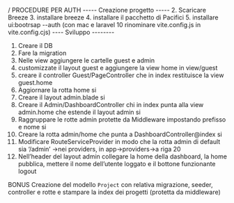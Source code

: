 / PROCEDURE PER AUTH
----- Creazione progetto  -----
2. Scaricare Breeze
3. installare breeze
4. installare il pacchetto di Pacifici
5. installare ui:bootrsap --auth
(con mac e laravel 10 rinominare vite.config.js in vite.config.cjs)
---- Sviluppo --------
1. Creare il DB
2. Fare la migration
3. Nelle view aggiungere le cartelle guest e admin
4. customizzate  il layout guest e aggiungere la view home in view/guest
5. creare il controller Guest/PageController che in index restituisce la view guest.home
6. Aggiornare la rotta home si
7. Creare il layout admin.blade  si
8. Creare il Admin/DashboardController chi in index punta alla view admin.home che estende il layout admin si
9. Raggruppare le rotte admin protette da Middleware impostando prefisso e nome si
10. Creare la rotta admin/home che punta a DashboardController@index si
11. Modificare RouteServiceProvider in modo che la rotta admin di default sia ‘/admin’ ->nei providers, in app->providers->a riga 20
12. Nell’header del layout admin collegare la home della dashboard, la home pubblica, mettere il nome dell’utente loggato e il bottone funzionante logout

BONUS
Creazione del modello `Project` con relativa migrazione, seeder, controller e rotte e stampare la index  dei progetti (protetta da middleware)
